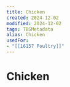 ```yaml
---
title: Chicken
created: 2024-12-02
modified: 2024-12-02
tags: TBSMetadata
alias: Chicken
usedFor:
- "[[16157 Poultry]]"
---
```

# Chicken
